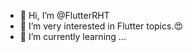 - 👋 Hi, I’m @FlutterRHT
- 👀 I’m very interested in Flutter topics.😍
- 🌱 I’m currently learning ...

<!---
FlutterRHT/FlutterRHT is a ✨ special ✨ repository because its `README.md` (this file) appears on your GitHub profile.
You can click the Preview link to take a look at your changes.
--->
